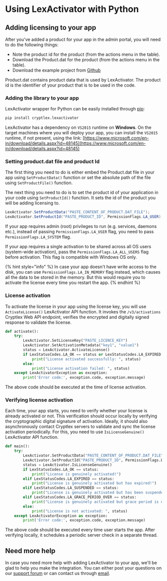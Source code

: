 # Using LexActivator with Python

## Adding licensing to your app <a href="#adding-licensing-to-your-app" id="adding-licensing-to-your-app"></a>

After you've added a product for your app in the admin portal, you will need to do the following things:

* Note the product id for the product (from the actions menu in the table).
* Download the Product.dat for the product (from the actions menu in the table).
* Download the example project from [Github](https://github.com/cryptlex/lexactivator-python/tree/master/examples)

Product.dat contains product data that is used by LexActivator. The product id is the identifier of your product that is to be used in the code.

### Adding the library to your app <a href="#adding-library-to-your-app" id="adding-library-to-your-app"></a>

LexActivator wrapper for Python can be easily installed through [pip](https://pypi.org/project/cryptlex.lexactivator/):

```bash
pip install cryptlex.lexactivator
```

LexActivator has a dependency on `VS2015` runtime on **Windows**. On the target machines where you will deploy your app, you can install the `VS2015` runtime, if not present, using the link: [https://www.microsoft.com/en-in/download/details.aspx?id=48145](https://www.microsoft.com/en-in/download/details.aspx?id=48145)

### Setting product.dat file and product Id <a href="#setting-product.dat-file-and-product-id" id="setting-product.dat-file-and-product-id"></a>

The first thing you need to do is either embed the Product.dat file in your app using `SetProductData()` function or set the absolute path of the file using `SetProductFile()` function.

The next thing you need to do is to set the product id of your application in your code using `SetProductId()` function. It sets the id of the product you will be adding licensing to.

```csharp
LexActivator.SetProductData("PASTE_CONTENT_OF_PRODUCT.DAT_FILE");
LexActivator.SetProductId("PASTE_PRODUCT_ID", PermissionFlags.LA_USER);
```

If your app requires admin (root) privileges to run (e.g. services, daemons etc.), instead of passing   `PermissionFlags.LA_USER` flag, you need to pass `PermissionFlags.LA_SYSTEM` flag.

If your app requires a single activation to be shared across all OS users (system-wide activation), pass the `PermissionFlags.LA_ALL_USERS` flag before activation. This flag is compatible with Windows OS only.

{% hint style="info" %}
In case your app doesn't have write access to the disk, you can use `PermissionFlags.LA_IN_MEMORY` flag instead, which causes all the data to be stored in the memory. But this would require you to activate the license every time you restart the app.
{% endhint %}

### License activation <a href="#license-activation" id="license-activation"></a>

To activate the license in your app using the license key, you will use `ActivateLicense()` LexActivator API function. It invokes the `/v3/activations` Cryptlex Web API endpoint, verifies the encrypted and digitally signed response to validate the license.

```python
def activate():
    try:
        LexActivator.SetLicenseKey("PASTE_LICENCE_KEY")
        LexActivator.SetActivationMetadata("key1", "value1")
        status = LexActivator.ActivateLicense()
        if LexStatusCodes.LA_OK == status or LexStatusCodes.LA_EXPIRED == status or LexStatusCodes.LA_SUSPENDED == status:
            print("License activated successfully: ", status)
        else:
            print("License activation failed: ", status)
    except LexActivatorException as exception:
        print('Error code:', exception.code, exception.message)
```

The above code should be executed at the time of license activation.

### Verifying license activation <a href="#verifying-license-activation" id="verifying-license-activation"></a>

Each time, your app starts, you need to verify whether your license is already activated or not. This verification should occur locally by verifying the cryptographic digital signature of activation. Ideally, it should also asynchronously contact Cryptlex servers to validate and sync the license activation periodically. For this, you need to use `IsLicenseGenuine()` LexActivator API function.

```python
def main():
    try:
        LexActivator.SetProductData("PASTE_CONTENT_OF_PRODUCT.DAT_FILE")
        LexActivator.SetProductId("PASTE_PRODUCT_ID", PermissionFlags.LA_USER)
        status = LexActivator.IsLicenseGenuine()
        if LexStatusCodes.LA_OK == status:
            print("License is genuinely activated!")
        elif LexStatusCodes.LA_EXPIRED == status:
            print("License is genuinely activated but has expired!")
        elif LexStatusCodes.LA_SUSPENDED == status:
            print("License is genuinely activated but has been suspended!")
        elif LexStatusCodes.LA_GRACE_PERIOD_OVER == status:
            print("License is genuinely activated but grace period is over!")
        else:
            print("License is not activated: ", status)
    except LexActivatorException as exception:
        print('Error code:', exception.code, exception.message)
```

The above code should be executed every time user starts the app. After verifying locally, it schedules a periodic server check in a separate thread.

## Need more help <a href="#need-more-help" id="need-more-help"></a>

In case you need more help with adding LexActivator to your app, we'll be glad to help you make the integration. You can either post your questions on our [support forum](https://forums.cryptlex.com) or can contact us through [email](mailto:support@cryptlex.com?Subject=Using%20LexActivator).
